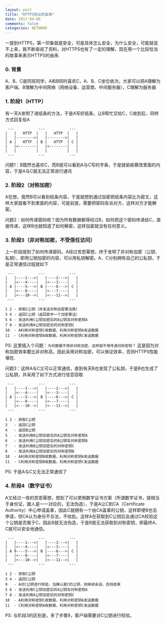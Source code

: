 ```yaml
---
layout: post
title: "HTTPS协议的由来"
date: 2017-04-06
comments: false
categories: NETWORK
---
```


一提到HTTPS，第一印象就是安全，可是具体怎么安全，为什么安全，可能就说不上来，我不断查阅了资料，对HTTPS也有了一定的理解，现在用一个比较恰当的故事来表示HTTPS的由来.

### 0. 背景

A、B、C是同班同学，A和B同时喜欢C，A、B、C坐位依次。大家可以把A理解为客户端、B理解为中间网络（网络设备、运营商、中间服务器），C理解为服务器

### 1. 阶段1（HTTP）

有一天A发明了递纸条的方法，于是A写好纸条，让B帮忙交给C，C收到后，同样方式回复给A

```
 ---           ---           ---
|   |   HTTP  |   |   HTTP  |   |
|   |-------->|   |-------->|   |
| A |   HTTP  | B |   HTTP  | C |
|   |<--------|   |<--------|   |
|   |         |   |         |   |
 ---           ---           ---
```

问题1：B既然也喜欢C，而B就可以看到A与C写的字条，于是就偷偷篡改里面的内容，于是A与C就无法正常进行通讯

### 2. 阶段2（对称加密）

A在想，竟然B可以看到纸条内容，于是就想到通过加密把纸条内容比为密文，这样大家就看不到里面的内容，可是前提，需要把密码告诉对方，这样对方才能解密。

问题2：如何传递密码呢？因为所有数据都得经过B，如何把这个密码传递给C，直接传递，这样B也就知道了如何解密，这样加密就没有任何意义。


### 3. 阶段3（非对称加密，不受信任访问）

上一阶段提到了如何传递密码，A经过苦思幂想，终于发明了非对称加密（公钥、私钥），即用公钥加密的内容，可以用私钥解密。A、C分别拥有自己的公私钥，于是正常通信过程就如下

```
 ---           ---           ---
|   |----1--->|   |----2--->|   |
|   |<---4----|   |<---3----|   |
| A |----5--->| B |----6--->| C |
|   |<---8----|   |<---7----|   |
|   |<---10-->|   |<---11-->|   |
 ---           ---           ---

1 2 - 获取C公钥（并发送对称加密算法族）
3 4 - 返回C公钥（返回其中一个加密算法）
5 6 - 发送利用C公钥加密后的A公钥及对称密钥A
7 8 - 发送利用A公钥加密后的对称密钥C
10  - A利用对称密钥C收数据，利用对称密钥A发送数据
11  - C利用对称密钥A收数据，利用对称密钥C发送数据
```

PS: 这里插入个问题：`为何数据不用非对称加密，这样就不用传递对称密钥？` 这是因为对称加密效率要比非对称高，因此采用对称加密，可以保证效率，否则HTTPS性能堪忧.

问题3：这样A与C又可以正常通信，直到有天B也发现了公私钥，于是B也生成了公私钥，并采用了如下方式进行信息窃取

```
 ---           ---           ---
|   |----1--->|   |----2--->|   |
|   |<---4----|   |<---3----|   |
| A |----5--->| B |----6--->| C |
|   |<---8----|   |<---7----|   |
|   |<---10-->|   |<---11-->|   |
 ---           ---           ---

1 2 - 获取C公钥
3   - 返回C公钥 
4   - 返回B公钥
5   - 发送利用B公钥加密后的A公钥及对称密钥A
6   - 发送利用C公钥加密后的B公钥及对称密钥B
7   - 发送利用B公钥加密后的对称密钥C
8   - 发送利用A公钥加密后的对称密钥B
10  - A利用对称密钥B收数据，利用对称密钥A发送数据
11  - C利用对称密钥B收数据，利用对称密钥C发送数据
```
PS: 于是A与C又无法正常通信了

### 4. 阶段4（数字证书）

A又经过一夜的苦思幂想，想到了可以使用数字证书方案（所谓数字证书，就相当于身份证，跟人是一一对应的，无法伪造），于是A让C到CA（Certificate Authority）中心申请盖章，因此C就拥有一个由CA盖章的公钥，这样即使B也去申请，但CA认为身份不合法，不给批。这样A在获取到C公钥后会通过CA校验这个公钥是否属于C，因此B就无法伪造，于是B就无法获取到对称密钥，即最终A、C就可以安全地通信。

```
 ---           ---           ---
|   |----1--->|   |----2--->|   |
|   |<---4----|   |<---3----|   |
| A 9----5--->| B |----6--->| C |
|   |<---8----|   |<---7----|   |
|   |<---10-->|   |<---11-->|   |
 ---           ---           ---

1 2 - 获取C公钥
3 4 - 返回C公钥
9   - A对C公钥进行校验，当确认是C的公钥，则继续会话，否则结束
5 6 - 发送利用C公钥加密后的A公钥及对称密钥A
7 8 - 发送利用A公钥加密后的对称密钥C
10  - A利用对称密钥C收数据，利用对称密钥A发送数据
11  - C利用对称密钥A收数据，利用对称密钥C发送数据
```

PS: 与阶段3的区别是，多了步骤9，客户端需要对C公钥进行校验。


